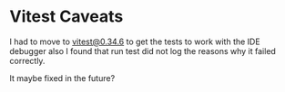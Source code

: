 # Vitest Caveats

I had to move to vitest@0.34.6 to get the tests to work with the IDE debugger also I found that run test did not log the reasons why it failed correctly.

It maybe fixed in the future?
